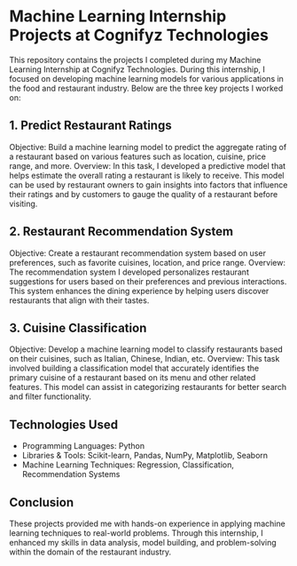 # Machine Learning Internship Projects at Cognifyz Technologies
This repository contains the projects I completed during my Machine Learning Internship at Cognifyz Technologies. During this internship, I focused on developing machine learning models for various applications in the food and restaurant industry. Below are the three key projects I worked on:

## 1. Predict Restaurant Ratings
Objective: Build a machine learning model to predict the aggregate rating of a restaurant based on various features such as location, cuisine, price range, and more.
Overview: In this task, I developed a predictive model that helps estimate the overall rating a restaurant is likely to receive. This model can be used by restaurant owners to gain insights into factors that influence their ratings and by customers to gauge the quality of a restaurant before visiting.

## 2. Restaurant Recommendation System
Objective: Create a restaurant recommendation system based on user preferences, such as favorite cuisines, location, and price range.
Overview: The recommendation system I developed personalizes restaurant suggestions for users based on their preferences and previous interactions. This system enhances the dining experience by helping users discover restaurants that align with their tastes.

## 3. Cuisine Classification
Objective: Develop a machine learning model to classify restaurants based on their cuisines, such as Italian, Chinese, Indian, etc.
Overview: This task involved building a classification model that accurately identifies the primary cuisine of a restaurant based on its menu and other related features. This model can assist in categorizing restaurants for better search and filter functionality.

## Technologies Used
 - Programming Languages: Python
 - Libraries & Tools: Scikit-learn, Pandas, NumPy, Matplotlib, Seaborn
 - Machine Learning Techniques: Regression, Classification, Recommendation Systems

## Conclusion
These projects provided me with hands-on experience in applying machine learning techniques to real-world problems. Through this internship, I enhanced my skills in data analysis, model building, and problem-solving within the domain of the restaurant industry.
